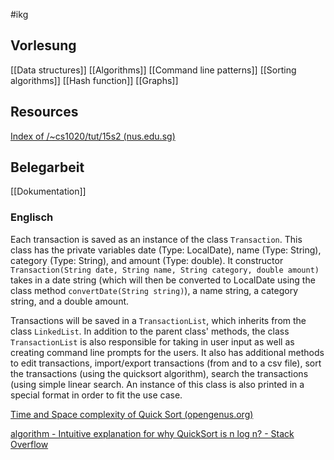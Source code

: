  #ikg

## Vorlesung
[[Data structures]]
[[Algorithms]]
[[Command line patterns]]
[[Sorting algorithms]]
[[Hash function]]
[[Graphs]]

## Resources
[Index of /~cs1020/tut/15s2 (nus.edu.sg)](https://www.comp.nus.edu.sg/~cs1020/tut/15s2/)

## Belegarbeit
[[Dokumentation]]
### Englisch
Each transaction is saved as an instance of the class ``Transaction``. This class has the private variables date (Type: LocalDate), name (Type: String), category (Type: String), and amount (Type: double). It constructor ``Transaction(String date, String name, String category, double amount)`` takes in a date string (which will then be converted to LocalDate using the class method ``convertDate(String string)``), a name string, a category string, and a double amount.

Transactions will be saved in a ``TransactionList``, which inherits from the class ``LinkedList``. In addition to the parent class' methods, the class ``TransactionList`` is also responsible for taking in user input as well as creating command line prompts for the users. It also has additional methods to edit transactions, import/export transactions (from and to a csv file), sort the transactions (using the quicksort algorithm), search the transactions (using simple linear search. An instance of this class is also printed in a special format in order to fit the use case.

[Time and Space complexity of Quick Sort (opengenus.org)](https://iq.opengenus.org/time-and-space-complexity-of-quick-sort/)

[algorithm - Intuitive explanation for why QuickSort is n log n? - Stack Overflow](https://stackoverflow.com/questions/10425506/intuitive-explanation-for-why-quicksort-is-n-log-n)










